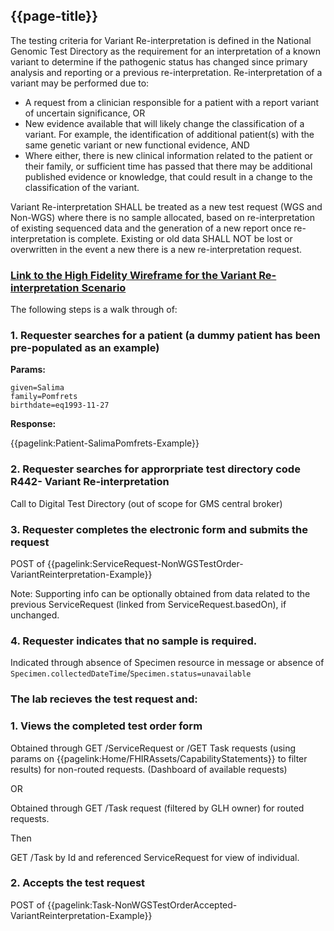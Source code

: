 ## {{page-title}}

The testing criteria for Variant Re-interpretation is defined in the National Genomic Test Directory as the requirement for an interpretation of a known variant to determine if the pathogenic status has changed since primary analysis and reporting or a previous re-interpretation. Re-interpretation of a variant may be performed due to:

- A request from a clinician responsible for a patient with a report variant of uncertain significance, OR
- New evidence available that will likely change the classification of a variant. For example, the identification of additional patient(s) with the same genetic variant or new functional evidence, 
AND
- Where either, there is new clinical information related to the patient or their family, or sufficient time has passed that there may be additional published evidence or knowledge, that could result in a change to the classification of the variant. 

Variant Re-interpretation SHALL be treated as a new test request (WGS and Non-WGS) where there is no sample allocated, based on re-interpretation of existing sequenced data and the generation of a new report once re-interpretation is complete. Existing or old data SHALL NOT be lost or overwritten in the event a new there is a new re-interpretation request. 

### [Link to the High Fidelity Wireframe for the Variant Re-interpretation Scenario](https://kljmrk.axshare.com/)

The following steps is a walk through of:

### 1. Requester searches for a patient (a dummy patient has been pre-populated as an example)

**Params:**
```
given=Salima
family=Pomfrets
birthdate=eq1993-11-27
```

**Response:**

{{pagelink:Patient-SalimaPomfrets-Example}}

### 2. Requester searches for approrpriate test directory code R442- Variant Re-interpretation

Call to Digital Test Directory (out of scope for GMS central broker)

### 3. Requester completes the electronic form and submits the request

POST of {{pagelink:ServiceRequest-NonWGSTestOrder-VariantReinterpretation-Example}}

Note: Supporting info can be optionally obtained from data related to the previous ServiceRequest (linked from ServiceRequest.basedOn), if unchanged.

### 4. Requester indicates that no sample is required.

Indicated through absence of Specimen resource in message or absence of ```Specimen.collectedDateTime```/```Specimen.status=unavailable```

### The lab recieves the test request and:

### 1. Views the completed test order form

Obtained through GET /ServiceRequest or /GET Task requests (using params on {{pagelink:Home/FHIRAssets/CapabilityStatements}} to filter results) for non-routed requests. (Dashboard of available requests)

OR

Obtained through GET /Task request (filtered by GLH owner) for routed requests.

Then

GET /Task by Id and referenced ServiceRequest for view of individual.

### 2. Accepts the test request

POST of {{pagelink:Task-NonWGSTestOrderAccepted-VariantReinterpretation-Example}}